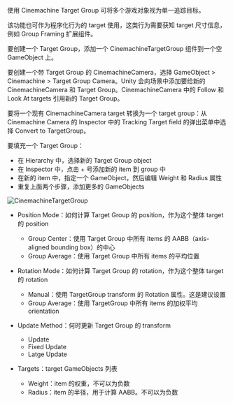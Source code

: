 使用 Cinemachine Target Group 可将多个游戏对象视为单一追踪目标。

该功能也可作为程序化行为的 target 使用，这类行为需要获知 target 尺寸信息，例如 Group Framing 扩展组件。

要创建一个 Target Group，添加一个 CinemachineTargetGroup 组件到一个空 GameObject 上。

要创建一个带 Target Group 的 CinemachineCamera，选择 GameObject > Cinemachine > Target Group Camera。Unity 会向场景中添加要给新的 CinemachineCamera 和 Target Group。CinemachineCamera 中的 Follow 和 Look At targets 引用新的 Target Group。

要将一个现有 CinemachineCamera target 转换为一个 target group：从 Cinemachine Camera 的 Inspector 中的 Tracking Target field 的弹出菜单中选择 Convert to TargetGroup。

要填充一个 Target Group：

- 在 Hierarchy 中，选择新的 Target Group object
- 在 Inspector 中，点击 + 号添加新的 item 到 group 中
- 在新的 item 中，指定一个 GameObject，然后编辑 Weight 和 Radius 属性
- 重复上面两个步骤，添加更多的 GameObjects

![CinemachineTargetGroup](../../Images/CinemachineTargetGroup.png)

- Position Mode：如何计算 Target Group 的 position，作为这个整体 target 的 position

  - Group Center：使用 Target Group 中所有 items 的 AABB（axis-aligned bounding box）的中心
  - Group Average：使用 Target Group 中所有 items 的平均位置

- Rotation Mode：如何计算 Target Group 的 rotation，作为这个整体 target 的 rotation

  - Manual：使用 TargetGroup transform 的 Rotation 属性。这是建议设置
  - Group Average：使用 TargetGroup 中所有 items 的加权平均 orientation

- Update Method：何时更新 Target Group 的 transform

  - Update
  - Fixed Update
  - Latge Update

- Targets：target GameObjects 列表

  - Weight：item 的权重，不可以为负数
  - Radius：item 的半径，用于计算 AABB。不可以为负数

